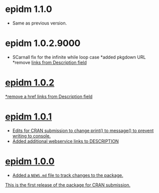 <!-- NEWS.md is maintained by https://cynkra.github.io/fledge, do not edit -->

# epidm 1.1.0

- Same as previous version.


# epidm 1.0.2.9000

* SCarnall fix for the infinite while loop case
*added pkgdown URL
*remove <a href> links from Description field


# epidm 1.0.2

*remove a href links from Description field


# epidm 1.0.1

* Edits for CRAN submission to change print() to message() to prevent writing to console.
* Added additional webservice links to DESCRIPTION

# epidm 1.0.0

* Added a `NEWS.md` file to track changes to the package.

This is the first release of the package for CRAN submission.

